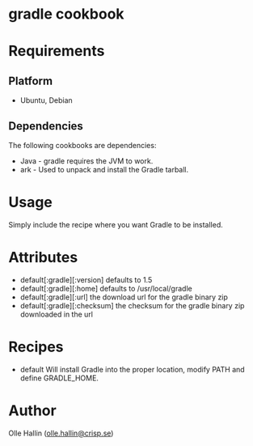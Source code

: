 # gradle cookbook

Requirements
============

Platform
--------

* Ubuntu, Debian

Dependencies
------------

The following cookbooks are dependencies:

* Java - gradle requires the JVM to work.
* ark - Used to unpack and install the Gradle tarball.

Usage
=====

Simply include the recipe where you want Gradle to be installed.

Attributes
==========

* default[:gradle][:version] defaults to 1.5
* default[:gradle][:home] defaults to /usr/local/gradle
* default[:gradle][:url] the download url for the gradle binary zip
* default[:gradle][:checksum] the checksum for the gradle binary zip downloaded in the url

Recipes
=======

* default Will install Gradle into the proper location, modify PATH and define GRADLE_HOME.

Author
======

Olle Hallin (olle.hallin@crisp.se)

